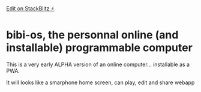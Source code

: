 [Edit on StackBlitz ⚡️](https://stackblitz.com/~/github.com/bibisixtynine/bibi-os)

# bibi-os, the personnal online (and installable) programmable computer

This is a very early ALPHA version of an online computer... installable as a PWA.

It will looks like a smarphone home screen, can play, edit and share webapp


